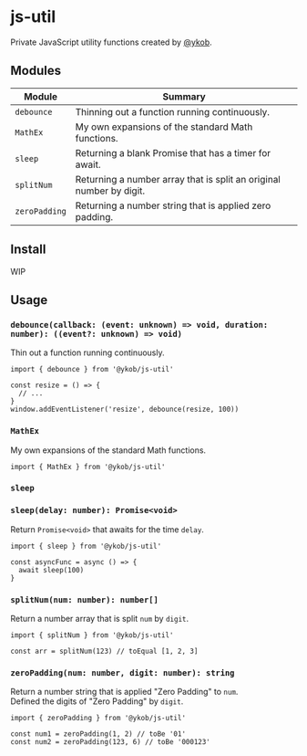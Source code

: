 # js-util

Private JavaScript utility functions created by [@ykob](https://github.com/ykob).

## Modules

| Module        | Summary                                                             |
| ------------- | ------------------------------------------------------------------- |
| `debounce`    | Thinning out a function running continuously.                       |
| `MathEx`      | My own expansions of the standard Math functions.                   |
| `sleep`       | Returning a blank Promise that has a timer for await.               |
| `splitNum`    | Returning a number array that is split an original number by digit. |
| `zeroPadding` | Returning a number string that is applied zero padding.             |

## Install

WIP

## Usage

### `debounce(callback: (event: unknown) => void, duration: number): ((event?: unknown) => void)`

Thin out a function running continuously.

```
import { debounce } from '@ykob/js-util'

const resize = () => {
  // ...
}
window.addEventListener('resize', debounce(resize, 100))
```

### `MathEx`

My own expansions of the standard Math functions.

```
import { MathEx } from '@ykob/js-util'
```

### `sleep`

### `sleep(delay: number): Promise<void>`

Return `Promise<void>` that awaits for the time `delay`.

```
import { sleep } from '@ykob/js-util'

const asyncFunc = async () => {
  await sleep(100)
}
```

### `splitNum(num: number): number[]`

Return a number array that is split `num` by `digit`.

```
import { splitNum } from '@ykob/js-util'

const arr = splitNum(123) // toEqual [1, 2, 3]
```

### `zeroPadding(num: number, digit: number): string`

Return a number string that is applied "Zero Padding" to `num`.  
Defined the digits of "Zero Padding" by `digit`.

```
import { zeroPadding } from '@ykob/js-util'

const num1 = zeroPadding(1, 2) // toBe '01'
const num2 = zeroPadding(123, 6) // toBe '000123'
```

